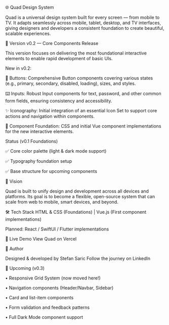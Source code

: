 🌐 Quad Design System

Quad is a universal design system built for every screen — from mobile to TV.
It adapts seamlessly across mobile, tablet, desktop, and TV interfaces, giving designers and developers a consistent foundation to create beautiful, scalable experiences.

🚀 Version
v0.2 — Core Components Release

This version focuses on delivering the most foundational interactive elements to enable rapid development of basic UIs.

New in v0.2:

🔘 Buttons: Comprehensive Button components covering various states (e.g., primary, secondary, disabled, loading), sizes, and styles.

⌨️ Inputs: Robust Input components for text, password, and other common form fields, ensuring consistency and accessibility.

✨ Iconography: Initial integration of an essential Icon Set to support core actions and navigation within components.

🔄 Component Foundation: CSS and initial Vue component implementations for the new interactive elements.

Status (v0.1 Foundations)

✅ Core color palette (light & dark mode support)

✅ Typography foundation setup

✅ Base structure for upcoming components

🧠 Vision

Quad is built to unify design and development across all devices and platforms.
Its goal is to become a flexible, open-source system that can scale from web to mobile, smart devices, and beyond.

🛠️ Tech Stack
HTML & CSS (Foundations) | Vue.js (First component implementations)

Planned: React / SwiftUI / Flutter implementations

🔗 Live Demo
View Quad on Vercel

💬 Author

Designed & developed by Stefan Saric
Follow the journey on LinkedIn

📅 Upcoming (v0.3)

• Responsive Grid System (now moved here!)

• Navigation components (Header/Navbar, Sidebar)

• Card and list-item components

• Form validation and feedback patterns

• Full Dark Mode component support

